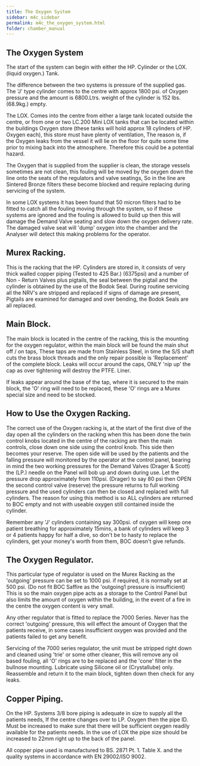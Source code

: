 ```yaml
---
title: The Oxygen System
sidebar: m4c_sidebar
permalink: m4c_the_oxygen_system.html
folder: chamber_manual
---
```


## The Oxygen System

The start of the system can begin with either the HP. Cylinder or the LOX. (liquid oxygen.) Tank.

The difference between the two systems is pressure of the supplied gas. The 'J' type cylinder comes to the centre with approx 1800 psi. of Oxygen pressure and the amount is 6800.Ltrs. weight of the cylinder is 152 lbs.(68.9kg.) empty.

The LOX. Comes into the centre from either a large tank located outside the centre, or from one or two LC.200 Mini LOX tanks that can be located within the buildings Oxygen store (these tanks will hold approx 18 cylinders of HP. Oxygen each), this store must have plenty of ventilation, The reason is, if the Oxygen leaks from the vessel it will lie on the floor for quite some time prior to mixing back into the atmosphere. Therefore this could be a potential hazard.

The Oxygen that is supplied from the supplier is clean, the storage vessels sometimes are not clean, this fouling will be moved by the oxygen down the line onto the seats of the regulators and valve seatings, So in the line are Sintered Bronze filters these become blocked and require replacing during servicing of the system.

In some LOX systems it has been found that 50 micron filters had to be fitted to catch all the fouling moving through the system, so if these systems are ignored and the fouling is allowed to build up then this will damage the Demand Valve seating and slow down the oxygen delivery rate. The damaged valve seat will 'dump' oxygen into the chamber and the Analyser will detect this making problems for the operator.

## Murex Racking.

This is the racking that the HP. Cylinders are stored in, it consists of very thick walled copper piping (Tested to 425 Bar.) (6375psi) and a number of Non - Return Valves plus pigtails, the seal between the pigtail and the cylinder is obtained by the use of the Bodok Seal. During routine servicing all the NRV's are stripped and replaced if signs of damage are present, Pigtails are examined for damaged and over bending, the Bodok Seals are all replaced.

## Main Block.

The main block is located in the centre of the racking, this is the mounting for the oxygen regulator, within the main block will be found the main shut off / on taps, These taps are made from Stainless Steel, in time the S/S shaft cuts the brass block threads and the only repair possible is 'Replacement' of the complete block. Leaks will occur around the caps, ONLY 'nip up' the cap as over tightening will destroy the PTFE. Liner. 

If leaks appear around the base of the tap, where it is secured to the main block, the 'O' ring will need to be replaced, these 'O' rings are a Murex special size and need to be stocked.

## How to Use the Oxygen Racking.

The correct use of the Oxygen racking is, at the start of the first dive of the day open all the cylinders on the racking when this has been done the twin control knobs located in the centre of the racking are then the main controls, close down one side using the control knob. This side then becomes your reserve. The open side will be used by the patients and the falling pressure will monitored by the operator at the control panel, bearing in mind the two working pressures for the Demand Valves (Drager & Scott) the (LP.) needle on the Panel will bob up and down during use. Let the pressure drop approximately from 110psi. (Drager) to say 80 psi then OPEN the second control valve (reserve) the pressure returns to full working pressure and the used cylinders can then be closed and replaced with full cylinders. The reason for using this method is so ALL cylinders are returned to BOC empty and not with useable oxygen still contained inside the cylinder.

Remember any 'J' cylinders containing say 300psi. of oxygen will keep one patient breathing for approximately 15mins, a bank of cylinders will keep 3 or 4 patients happy for half a dive, so don't be to hasty to replace the cylinders, get your money's worth from them, BOC doesn't give refunds.

## The Oxygen Regulator.

This particular type of regulator is used on the Murex Racking as the 'outgoing' pressure can be set to 1000 psi. if required, it is normally set at 500 psi. (Do not fit BOC Saffire as the 'outgoing1 pressure is insufficient) This is so the main oxygen pipe acts as a storage to the Control Panel but also limits the amount of oxygen within the building, in the event of a fire in the centre the oxygen content is very small.

Any other regulator that is fitted to replace the 7000 Series. Never has the correct 'outgoing' pressure, this will effect the amount of Oxygen that the patients receive, in some cases insufficient oxygen was provided and the patients failed to get any benefit.

Servicing of the 7000 series regulator, the unit must be stripped right down and cleaned using 'trie' or some other cleaner, this will remove any oil based fouling, all 'O' rings are to be replaced and the 'cone' filter in the bullnose mounting. Lubricate using Silicone oil or (Crystallube) only. Reassemble and return it to the main block, tighten down then check for any leaks. 

## Copper Piping.

On the HP. Systems 3/8 bore piping is adequate in size to supply all the patients needs, If the centre changes over to LP. Oxygen then the pipe ID. Must be increased to make sure that there will be sufficient oxygen readily available for the patients needs. In the use of LOX the pipe size should be increased to 22mm right up to the back of the panel.

All copper pipe used is manufactured to BS. 2871 Pt. 1. Table X. and the quality systems in accordance with EN 29002/ISO 9002.
